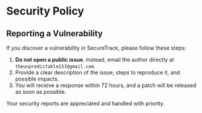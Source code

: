 # Security Policy

## Reporting a Vulnerability

If you discover a vulnerability in SecureTrack, please follow these steps:

1. **Do not open a public issue**. Instead, email the author directly at `theunpredictable157@gmail.com`.
2. Provide a clear description of the issue, steps to reproduce it, and possible impacts.
3. You will receive a response within 72 hours, and a patch will be released as soon as possible.

Your security reports are appreciated and handled with priority.
